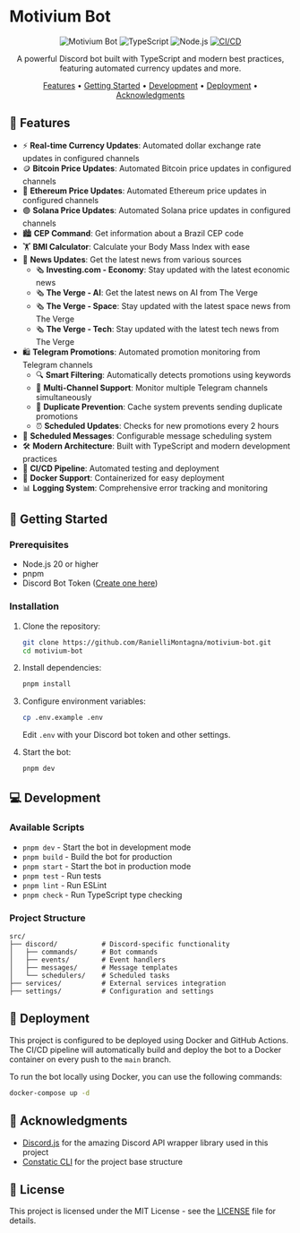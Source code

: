 # Motivium Bot

<div align="center">

![Motivium Bot](https://img.shields.io/badge/Discord-Bot-7289DA?style=for-the-badge&logo=discord&logoColor=white)
![TypeScript](https://img.shields.io/badge/TypeScript-007ACC?style=for-the-badge&logo=typescript&logoColor=white)
![Node.js](https://img.shields.io/badge/Node.js-43853D?style=for-the-badge&logo=node.js&logoColor=white)
[![CI/CD](https://img.shields.io/github/actions/workflow/status/RanielliMontagna/motivium-bot/deploy.yml?style=for-the-badge&label=CI%2FCD)](https://github.com/RanielliMontagna/motivium-bot/actions)

A powerful Discord bot built with TypeScript and modern best practices, featuring automated currency updates and more.

[Features](#-features) •
[Getting Started](#-getting-started) •
[Development](#-development) •
[Deployment](#-deployment) •
[Acknowledgments](#-acknowledgments)

</div>

## 🌟 Features

- ⚡ **Real-time Currency Updates**: Automated dollar exchange rate updates in configured channels
- 🪙 **Bitcoin Price Updates**: Automated Bitcoin price updates in configured channels
- 🔵 **Ethereum Price Updates**: Automated Ethereum price updates in configured channels
- 🟣 **Solana Price Updates**: Automated Solana price updates in configured channels
- 🏙️ **CEP Command**: Get information about a Brazil CEP code
- 🏋️ **BMI Calculator**: Calculate your Body Mass Index with ease
- 📰 **News Updates**: Get the latest news from various sources
  - 🗞️ **Investing.com - Economy**: Stay updated with the latest economic news
  - 🗞️ **The Verge - AI**: Get the latest news on AI from The Verge
  - 🗞️ **The Verge - Space**: Stay updated with the latest space news from The Verge
  - 🗞️ **The Verge - Tech**: Stay updated with the latest tech news from The Verge
- 🛍️ **Telegram Promotions**: Automated promotion monitoring from Telegram channels
  - 🔍 **Smart Filtering**: Automatically detects promotions using keywords
  - 📱 **Multi-Channel Support**: Monitor multiple Telegram channels simultaneously
  - 🚫 **Duplicate Prevention**: Cache system prevents sending duplicate promotions
  - ⏰ **Scheduled Updates**: Checks for new promotions every 2 hours
- 🔄 **Scheduled Messages**: Configurable message scheduling system
- 🛠️ **Modern Architecture**: Built with TypeScript and modern development practices
- 🚀 **CI/CD Pipeline**: Automated testing and deployment
- 🐳 **Docker Support**: Containerized for easy deployment
- 📊 **Logging System**: Comprehensive error tracking and monitoring

## 🚀 Getting Started

### Prerequisites

- Node.js 20 or higher
- pnpm
- Discord Bot Token ([Create one here](https://discord.com/developers/applications))

### Installation

1. Clone the repository:

   ```bash
   git clone https://github.com/RanielliMontagna/motivium-bot.git
   cd motivium-bot
   ```

2. Install dependencies:

   ```bash
   pnpm install
   ```

3. Configure environment variables:

   ```bash
   cp .env.example .env
   ```

   Edit `.env` with your Discord bot token and other settings.

4. Start the bot:
   ```bash
   pnpm dev
   ```

## 💻 Development

### Available Scripts

- `pnpm dev` - Start the bot in development mode
- `pnpm build` - Build the bot for production
- `pnpm start` - Start the bot in production mode
- `pnpm test` - Run tests
- `pnpm lint` - Run ESLint
- `pnpm check` - Run TypeScript type checking

### Project Structure

```
src/
├── discord/           # Discord-specific functionality
│   ├── commands/      # Bot commands
│   ├── events/        # Event handlers
│   ├── messages/      # Message templates
│   └── schedulers/    # Scheduled tasks
├── services/          # External services integration
├── settings/          # Configuration and settings
```

## 🚢 Deployment

This project is configured to be deployed using Docker and GitHub Actions. The CI/CD pipeline will automatically build and deploy the bot to a Docker container on every push to the `main` branch.

To run the bot locally using Docker, you can use the following commands:

```bash
docker-compose up -d
```

## 🙏 Acknowledgments

- [Discord.js](https://discord.js.org/) for the amazing Discord API wrapper library used in this project
- [Constatic CLI](https://github.com/rinckodev/constatic) for the project base structure

## 📝 License

This project is licensed under the MIT License - see the [LICENSE](LICENSE) file for details.
